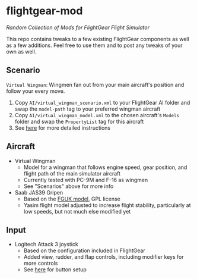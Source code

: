 # flightgear-mod


*Random Collection of Mods for FlightGear Flight Simulator*

This repo contains tweaks to a few existing FlightGear components as well as a few additions. Feel free to use them and to post any tweaks of your own as well.

## Scenario

`Virtual Wingman`: Wingmen fan out from your main aircraft's position and follow your every move.

  1. Copy `AI/virtual_wingman_scenario.xml` to your FlightGear AI folder and swap the `model-path` tag to your preferred wingman aircraft
  1. Copy `AI/virtual_wingman_model.xml` to the chosen aircraft's `Models` folder and swap the `PropertyList` tag for this aircraft
  1. See [here](https://github.com/the4thchild/flightgear-mod/blob/master/AI/virtual_wingman_scenario.xml) for more detailed instructions

## Aircraft

* Virtual Wingman
  * Model for a wingman that follows engine speed, gear position, and flight path of the main simulator aircraft
  * Currently tested with PC-9M and F-16 as wingmen
  * See "Scenarios" above for more info
* Saab JAS39 Gripen
  * Based on the [FGUK model](http://www.fgukmedia.co.uk/index.php/hangar/viewdownload/8-military-jets/75-saab-jas39-gripen), GPL license
  * Yasim flight model adjusted to increase flight stability, particularly at low speeds, but not much else modified yet

## Input

* Logitech Attack 3 joystick
	* Based on the configuration included in FlightGear
	* Added view, rudder, and flap controls, including modifier keys for more controls
	* See [here](https://github.com/the4thchild/flightgear-mod/blob/master/Input/Joysticks/Logitech/attack-3.xml) for button setup